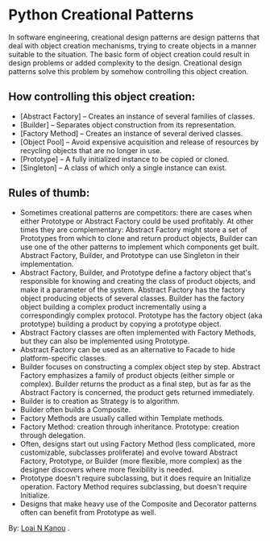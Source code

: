# Python Creational Patterns
In software engineering, creational design patterns are design patterns that deal with object creation mechanisms, trying to create objects in a manner suitable to the situation. The basic form of object creation could result in design problems or added complexity to the design. Creational design patterns solve this problem by somehow controlling this object creation.

## How controlling this object creation:
- [Abstract Factory] – Creates an instance of several families of classes.
- [Builder] – Separates object construction from its representation.
- [Factory Method] – Creates an instance of several derived classes.
- [Object Pool] – Avoid expensive acquisition and release of resources by recycling objects that are no longer in use.
- [Prototype] – A fully initialized instance to be copied or cloned.
- [Singleton] – A class of which only a single instance can exist.

## Rules of thumb:
- Sometimes creational patterns are competitors: there are cases when either Prototype or Abstract Factory could be used profitably. At other times they are complementary: Abstract Factory might store a set of Prototypes from which to clone and return product objects, Builder can use one of the other patterns to implement which components get built. Abstract Factory, Builder, and Prototype can use Singleton in their implementation.
- Abstract Factory, Builder, and Prototype define a factory object that's responsible for knowing and creating the class of product objects, and make it a parameter of the system. Abstract Factory has the factory object producing objects of several classes. Builder has the factory object building a complex product incrementally using a correspondingly complex protocol. Prototype has the factory object (aka prototype) building a product by copying a prototype object.
- Abstract Factory classes are often implemented with Factory Methods, but they can also be implemented using Prototype.
- Abstract Factory can be used as an alternative to Facade to hide platform-specific classes.
- Builder focuses on constructing a complex object step by step. Abstract Factory emphasizes a family of product objects (either simple or complex). Builder returns the product as a final step, but as far as the Abstract Factory is concerned, the product gets returned immediately.
- Builder is to creation as Strategy is to algorithm.
- Builder often builds a Composite.
- Factory Methods are usually called within Template methods.
- Factory Method: creation through inheritance. Prototype: creation through delegation.
- Often, designs start out using Factory Method (less complicated, more customizable, subclasses proliferate) and evolve toward Abstract Factory, Prototype, or Builder (more flexible, more complex) as the designer discovers where more flexibility is needed.
- Prototype doesn't require subclassing, but it does require an Initialize operation. Factory Method requires subclassing, but doesn't require Initialize.
- Designs that make heavy use of the Composite and Decorator patterns often can benefit from Prototype as well.

By: [Loai N Kanou](http://loai.xyz/) .
